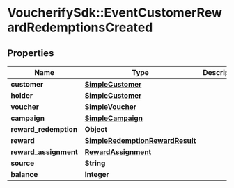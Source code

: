 # VoucherifySdk::EventCustomerRewardRedemptionsCreated

## Properties

| Name | Type | Description | Notes |
| ---- | ---- | ----------- | ----- |
| **customer** | [**SimpleCustomer**](SimpleCustomer.md) |  | [optional] |
| **holder** | [**SimpleCustomer**](SimpleCustomer.md) |  | [optional] |
| **voucher** | [**SimpleVoucher**](SimpleVoucher.md) |  | [optional] |
| **campaign** | [**SimpleCampaign**](SimpleCampaign.md) |  | [optional] |
| **reward_redemption** | **Object** |  | [optional] |
| **reward** | [**SimpleRedemptionRewardResult**](SimpleRedemptionRewardResult.md) |  | [optional] |
| **reward_assignment** | [**RewardAssignment**](RewardAssignment.md) |  | [optional] |
| **source** | **String** |  | [optional] |
| **balance** | **Integer** |  | [optional] |

